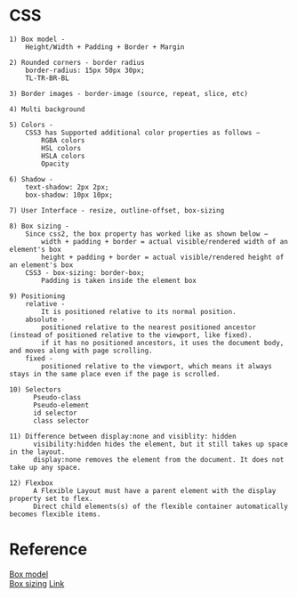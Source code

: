 # CSS

	1) Box model -
		Height/Width + Padding + Border + Margin

	2) Rounded corners - border radius
		border-radius: 15px 50px 30px;
		TL-TR-BR-BL

	3) Border images - border-image (source, repeat, slice, etc)

	4) Multi background

	5) Colors -
		CSS3 has Supported additional color properties as follows −
			RGBA colors
			HSL colors
			HSLA colors
			Opacity

	6) Shadow -
		text-shadow: 2px 2px;
		box-shadow: 10px 10px;

	7) User Interface - resize, outline-offset, box-sizing

	8) Box sizing -
		Since css2, the box property has worked like as shown below −
			width + padding + border = actual visible/rendered width of an element's box
			height + padding + border = actual visible/rendered height of an element's box
		CSS3 - box-sizing: border-box;
			Padding is taken inside the element box

	9) Positioning
		relative -
			It is positioned relative to its normal position.
		absolute -
			positioned relative to the nearest positioned ancestor (instead of positioned relative to the viewport, like fixed).
			if it has no positioned ancestors, it uses the document body, and moves along with page scrolling.
		fixed -
			positioned relative to the viewport, which means it always stays in the same place even if the page is scrolled.

	10) Selectors
		  Pseudo-class
		  Pseudo-element
		  id selector
		  class selector

	11) Difference between display:none and visiblity: hidden
		  visibility:hidden hides the element, but it still takes up space in the layout.
		  display:none removes the element from the document. It does not take up any space.

	12) Flexbox
		  A Flexible Layout must have a parent element with the display property set to flex.
		  Direct child elements(s) of the flexible container automatically becomes flexible items.


# Reference

[Box model](https://en.wikipedia.org/wiki/CSS_box_model) <br>
[Box sizing](https://www.tutorialspoint.com/css/css3_box_sizing.htm)
[Link](https://www.softwaretestinghelp.com/css-interview-questions/amp/)